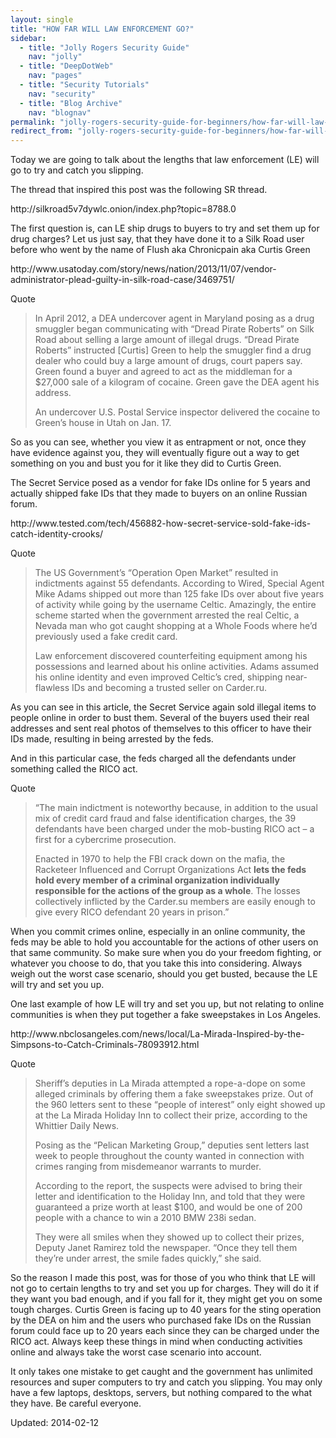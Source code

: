 ```yaml
---
layout: single
title: "HOW FAR WILL LAW ENFORCEMENT GO?"
sidebar:
  - title: "Jolly Rogers Security Guide"
    nav: "jolly"
  - title: "DeepDotWeb"
    nav: "pages"
  - title: "Security Tutorials"
    nav: "security"
  - title: "Blog Archive"
    nav: "blognav"
permalink: "jolly-rogers-security-guide-for-beginners/how-far-will-law-enforcement-go/"
redirect_from: "jolly-rogers-security-guide-for-beginners/how-far-will-law-enforcement-go"
---
```



<p>Today we are going to talk about the lengths that law enforcement (LE) will go to try and catch you slipping.</p>
<p>The thread that inspired this post was the following SR thread.</p>
<p>http://silkroad5v7dywlc.onion/index.php?topic=8788.0</p>
<p>The first question is, can LE ship drugs to buyers to try and set them up for drug charges? Let us just say, that they have done it to a Silk Road user before who went by the name of Flush aka Chronicpain aka Curtis Green</p>
<p>http://www.usatoday.com/story/news/nation/2013/11/07/vendor-administrator-plead-guilty-in-silk-road-case/3469751/</p>
<div>
<div>Quote</div>
</div>
<blockquote><p>In April 2012, a DEA undercover agent in Maryland posing as a drug smuggler began communicating with &#8220;Dread Pirate Roberts&#8221; on Silk Road about selling a large amount of illegal drugs. &#8220;Dread Pirate Roberts&#8221; instructed [Curtis] Green to help the smuggler find a drug dealer who could buy a large amount of drugs, court papers say. Green found a buyer and agreed to act as the middleman for a $27,000 sale of a kilogram of cocaine. Green gave the DEA agent his address.</p>
<p>An undercover U.S. Postal Service inspector delivered the cocaine to Green&#8217;s house in Utah on Jan. 17.</p></blockquote>
<p>So as you can see, whether you view it as entrapment or not, once they have evidence against you, they will eventually figure out a way to get something on you and bust you for it like they did to Curtis Green.</p>
<p>The Secret Service posed as a vendor for fake IDs online for 5 years and actually shipped fake IDs that they made to buyers on an online Russian forum.</p>
<p>http://www.tested.com/tech/456882-how-secret-service-sold-fake-ids-catch-identity-crooks/</p>
<div>
<div>Quote</div>
</div>
<blockquote><p>The US Government&#8217;s &#8220;Operation Open Market&#8221; resulted in indictments against 55 defendants. According to Wired, Special Agent Mike Adams shipped out more than 125 fake IDs over about five years of activity while going by the username Celtic. Amazingly, the entire scheme started when the government arrested the real Celtic, a Nevada man who got caught shopping at a Whole Foods where he&#8217;d previously used a fake credit card.</p>
<p>Law enforcement discovered counterfeiting equipment among his possessions and learned about his online activities. Adams assumed his online identity and even improved Celtic&#8217;s cred, shipping near-flawless IDs and becoming a trusted seller on Carder.ru.</p></blockquote>
<p>As you can see in this article, the Secret Service again sold illegal items to people online in order to bust them. Several of the buyers used their real addresses and sent real photos of themselves to this officer to have their IDs made, resulting in being arrested by the feds.</p>
<p>And in this particular case, the feds charged all the defendants under something called the RICO act.</p>
<div>
<div>Quote</div>
</div>
<blockquote><p>&#8220;The main indictment is noteworthy because, in addition to the usual mix of credit card fraud and false identification charges, the 39 defendants have been charged under the mob-busting RICO act – a first for a cybercrime prosecution.</p>
<p>Enacted in 1970 to help the FBI crack down on the mafia, the Racketeer Influenced and Corrupt Organizations Act <strong>lets the feds hold every member of a criminal organization individually responsible for the actions of the group as a whole</strong>. The losses collectively inflicted by the Carder.su members are easily enough to give every RICO defendant 20 years in prison.&#8221;</p></blockquote>
<p>When you commit crimes online, especially in an online community, the feds may be able to hold you accountable for the actions of other users on that same community. So make sure when you do your freedom fighting, or whatever you choose to do, that you take this into considering. Always weigh out the worst case scenario, should you get busted, because the LE will try and set you up.</p>
<p>One last example of how LE will try and set you up, but not relating to online communities is when they put together a fake sweepstakes in Los Angeles.</p>
<p>http://www.nbclosangeles.com/news/local/La-Mirada-Inspired-by-the-Simpsons-to-Catch-Criminals-78093912.html</p>
<div>
<div>Quote</div>
</div>
<blockquote><p>Sheriff&#8217;s deputies in La Mirada attempted a rope-a-dope on some alleged criminals by offering them a fake sweepstakes prize. Out of the 960 letters sent to these &#8220;people of interest&#8221; only eight showed up at the La Mirada Holiday Inn to collect their prize, according to the Whittier Daily News.</p>
<p>Posing as the &#8220;Pelican Marketing Group,&#8221; deputies sent letters last week to people throughout the county wanted in connection with crimes ranging from misdemeanor warrants to murder.</p>
<p>According to the report, the suspects were advised to bring their letter and identification to the Holiday Inn, and told that they were guaranteed a prize worth at least $100, and would be one of 200 people with a chance to win a 2010 BMW 238i sedan.</p>
<p>They were all smiles when they showed up to collect their prizes, Deputy Janet Ramirez told the newspaper. &#8220;Once they tell them they&#8217;re under arrest, the smile fades quickly,&#8221; she said.</p></blockquote>
<p>So the reason I made this post, was for those of you who think that LE will not go to certain lengths to try and set you up for charges. They will do it if they want you bad enough, and if you fall for it, they might get you on some tough charges. Curtis Green is facing up to 40 years for the sting operation by the DEA on him and the users who purchased fake IDs on the Russian forum could face up to 20 years each since they can be charged under the RICO act. Always keep these things in mind when conducting activities online and always take the worst case scenario into account.</p>
<p>It only takes one mistake to get caught and the government has unlimited resources and super computers to try and catch you slipping. You may only have a few laptops, desktops, servers, but nothing compared to the what they have. Be careful everyone.</p>

Updated: 2014-02-12

